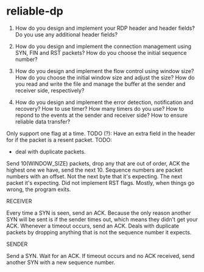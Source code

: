 # reliable-dp


1. How do you design and implement your RDP header and header fields?
   Do you use any additional header fields?

2. How do you design and implement the connection management using SYN, 
   FIN and RST packets?
   How do you choose the initial sequence number?
   
3. How do you design and implement the flow control using window size?
   How do you choose the initial window size and adjust the size?
   How do you read and write the file and manage the buffer at the 
   sender and receiver side, respectively?
   
4. How do you design and implement the error detection, notification 
   and recovery?
   How to use timer? How many timers do you use?
   How to repond to the events at the sender and receiver side?
   How to ensure reliable data transfer?
   
   
Only support one flag at a time.
TODO (?): Have an extra field in the header for if the packet is a resent packet.
TODO:
 - deal with duplicate packets.
 
Send 10(WINDOW_SIZE) packets, drop any that are out of order, ACK the highest one we have, send the next 10.
Sequence numbers are packet numbers with an offset. Not the next byte that it's expecting. The next packet it's expecting.
Did not implement RST flags. Mostly, when things go wrong, the program exits.

RECEIVER

Every time a SYN is seen, send an ACK.
	Because the only reason another SYN will be sent is if the sender times out,
	which means they didn't get your ACK.
Whenever a timeout occurs, send an ACK.
Deals with duplicate packets by dropping anything that is not the sequence number it expects.
	
SENDER

Send a SYN.
    Wait for an ACK.
    If timeout occurs and no ACK received, send another SYN with a new sequence number.